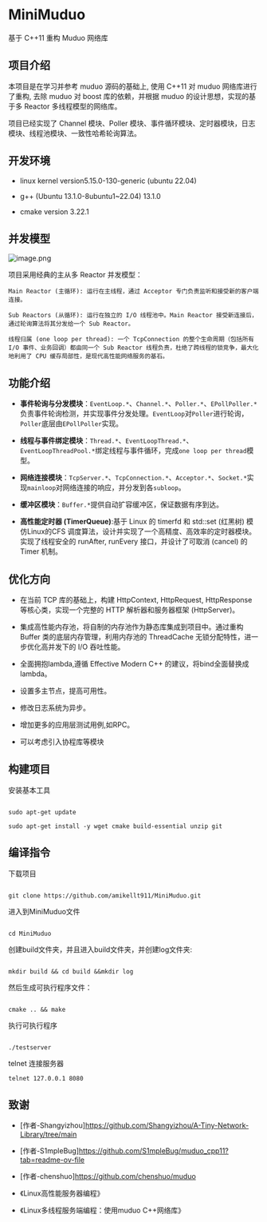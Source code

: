 # MiniMuduo

  

基于 C++11 重构 Muduo 网络库

## 项目介绍

  

本项目是在学习并参考 muduo 源码的基础上, 使用 C++11 对 muduo 网络库进行了重构, 去除 muduo 对 boost 库的依赖，并根据 muduo 的设计思想，实现的基于多 Reactor 多线程模型的网络库。

  

项目已经实现了 Channel 模块、Poller 模块、事件循环模块、定时器模块，日志模块、线程池模块、一致性哈希轮询算法。

  

## 开发环境

  

* linux kernel version5.15.0-130-generic (ubuntu 22.04)

* g++ (Ubuntu 13.1.0-8ubuntu1~22.04) 13.1.0

* cmake version 3.22.1

  

## 并发模型

  

![image.png](https://cdn.nlark.com/yuque/0/2022/png/26752078/1670853134528-c88d27f2-10a2-46d3-b308-48f7632a2f09.png?x-oss-process=image%2Fresize%2Cw_937%2Climit_0)

  
项目采用经典的主从多 Reactor 并发模型：

    Main Reactor (主循环): 运行在主线程，通过 Acceptor 专门负责监听和接受新的客户端连接。

    Sub Reactors (从循环): 运行在独立的 I/O 线程池中。Main Reactor 接受新连接后，通过轮询算法将其分发给一个 Sub Reactor。

    线程归属 (one loop per thread): 一个 TcpConnection 的整个生命周期（包括所有 I/O 事件、业务回调）都由同一个 Sub Reactor 线程负责，杜绝了跨线程的锁竞争，最大化地利用了 CPU 缓存局部性，是现代高性能网络服务的基石。

  

## 功能介绍

  

- **事件轮询与分发模块**：`EventLoop.*`、`Channel.*`、`Poller.*`、`EPollPoller.*`负责事件轮询检测，并实现事件分发处理。`EventLoop`对`Poller`进行轮询，`Poller`底层由`EPollPoller`实现。

- **线程与事件绑定模块**：`Thread.*`、`EventLoopThread.*`、`EventLoopThreadPool.*`绑定线程与事件循环，完成`one loop per thread`模型。

- **网络连接模块**：`TcpServer.*`、`TcpConnection.*`、`Acceptor.*`、`Socket.*`实现`mainloop`对网络连接的响应，并分发到各`subloop`。

- **缓冲区模块**：`Buffer.*`提供自动扩容缓冲区，保证数据有序到达。

- **高性能定时器 (TimerQueue)**:基于 Linux 的 timerfd 和 std::set (红黑树) 模仿Linux的CFS 调度算法，设计并实现了一个高精度、高效率的定时器模块。实现了线程安全的 runAfter, runEvery 接口，并设计了可取消 (cancel) 的 Timer 机制。


## 优化方向

- 在当前 TCP 库的基础上，构建 HttpContext, HttpRequest, HttpResponse 等核心类，实现一个完整的 HTTP 解析器和服务器框架 (HttpServer)。

- 集成高性能内存池，将自制的内存池作为静态库集成到项目中。通过重构 Buffer 类的底层内存管理，利用内存池的 ThreadCache 无锁分配特性，进一步优化高并发下的 I/O 吞吐性能。

- 全面拥抱lambda,遵循 Effective Modern C++ 的建议，将bind全面替换成lambda。

- 设置多主节点，提高可用性。

- 修改日志系统为异步。

- 增加更多的应用层测试用例,如RPC。

- 可以考虑引入协程库等模块



## 构建项目

  

安装基本工具

  

```shell

sudo apt-get update

sudo apt-get install -y wget cmake build-essential unzip git

```

  
  

## 编译指令

  

下载项目

  

```shell

git clone https://github.com/amikellt911/MiniMuduo.git

```

  

进入到MiniMuduo文件

```shell

cd MiniMuduo

```

  

创建build文件夹，并且进入build文件夹，并创建log文件夹:

```shell

mkdir build && cd build &&mkdir log

```

  

然后生成可执行程序文件：

```shell

cmake .. && make

```

  

执行可执行程序

```shell

./testserver

```

telnet 连接服务器
```shell
telnet 127.0.0.1 8080
```
  



## 致谢

  

- [作者-Shangyizhou]https://github.com/Shangyizhou/A-Tiny-Network-Library/tree/main

- [作者-S1mpleBug]https://github.com/S1mpleBug/muduo_cpp11?tab=readme-ov-file

- [作者-chenshuo]https://github.com/chenshuo/muduo

- 《Linux高性能服务器编程》

- 《Linux多线程服务端编程：使用muduo C++网络库》